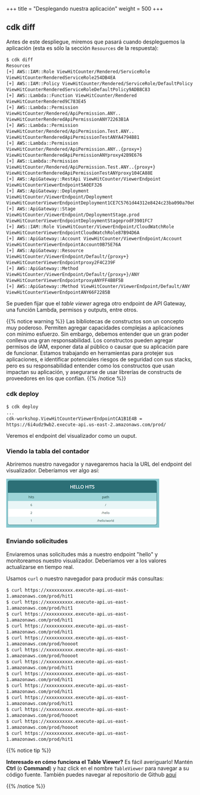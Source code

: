 +++
title = "Desplegando nuestra aplicación"
weight = 500
+++

## cdk diff

Antes de este despliegue, miremos que pasará cuando despleguemos la aplicación 
(esta es sólo la sección `Resources` de la respuesta):

```
$ cdk diff
Resources
[+] AWS::IAM::Role ViewHitCounter/Rendered/ServiceRole ViewHitCounterRenderedServiceRole254DB4EA
[+] AWS::IAM::Policy ViewHitCounter/Rendered/ServiceRole/DefaultPolicy ViewHitCounterRenderedServiceRoleDefaultPolicy9ADB8C83
[+] AWS::Lambda::Function ViewHitCounter/Rendered ViewHitCounterRendered9C783E45
[+] AWS::Lambda::Permission ViewHitCounter/Rendered/ApiPermission.ANY.. ViewHitCounterRenderedApiPermissionANY72263B1A
[+] AWS::Lambda::Permission ViewHitCounter/Rendered/ApiPermission.Test.ANY.. ViewHitCounterRenderedApiPermissionTestANYA4794B81
[+] AWS::Lambda::Permission ViewHitCounter/Rendered/ApiPermission.ANY..{proxy+} ViewHitCounterRenderedApiPermissionANYproxy42B9E676
[+] AWS::Lambda::Permission ViewHitCounter/Rendered/ApiPermission.Test.ANY..{proxy+} ViewHitCounterRenderedApiPermissionTestANYproxy104CA88E
[+] AWS::ApiGateway::RestApi ViewHitCounter/ViewerEndpoint ViewHitCounterViewerEndpoint5A0EF326
[+] AWS::ApiGateway::Deployment ViewHitCounter/ViewerEndpoint/Deployment ViewHitCounterViewerEndpointDeployment1CE7C5761d44312e8424c23ba090a70e0962c36f
[+] AWS::ApiGateway::Stage ViewHitCounter/ViewerEndpoint/DeploymentStage.prod ViewHitCounterViewerEndpointDeploymentStageprodF3901FC7
[+] AWS::IAM::Role ViewHitCounter/ViewerEndpoint/CloudWatchRole ViewHitCounterViewerEndpointCloudWatchRole87B94D6A
[+] AWS::ApiGateway::Account ViewHitCounter/ViewerEndpoint/Account ViewHitCounterViewerEndpointAccount0B75E76A
[+] AWS::ApiGateway::Resource ViewHitCounter/ViewerEndpoint/Default/{proxy+} ViewHitCounterViewerEndpointproxy2F4C239F
[+] AWS::ApiGateway::Method ViewHitCounter/ViewerEndpoint/Default/{proxy+}/ANY ViewHitCounterViewerEndpointproxyANYFF4B8F5B
[+] AWS::ApiGateway::Method ViewHitCounter/ViewerEndpoint/Default/ANY ViewHitCounterViewerEndpointANY66F2285B
```

Se pueden fijar que el _table viewer_ agrega otro endpoint de API Gateway, una 
función Lambda, permisos y outputs, entre otros.

{{% notice warning %}} 
Las bibliotecas de constructos son un concepto muy poderoso. Permiten agregar
capacidades complejas a aplicaciones con mínimo esfuerzo. Sin embargo, debemos 
entender que un gran poder conlleva una gran responsabilidad. Los constructos pueden agregar 
permisos de IAM, exponer data al público o causar que su aplicación pare de funcionar.
Estamos trabajando en herramientas para protejer sus aplicaciones, e identificar potenciales 
riesgos de seguridad con sus stacks, pero es su responsabilidad entender como los constructos
que usan impactan su aplicación, y asegurarse de usar librerías de constructs de proveedores
en los que confían.
{{% /notice %}}

### cdk deploy

```
$ cdk deploy
...
cdk-workshop.ViewHitCounterViewerEndpointCA1B1E4B = https://6i4udz9wb2.execute-api.us-east-2.amazonaws.com/prod/
```

Veremos el endpoint del visualizador como un ouput.

### Viendo la tabla del contador

Abriremos nuestro navegador y navegaremos hacia la URL del endpoint del visualizador. 
Deberíamos ver algo así:

![](./viewer1.png)

### Enviando solicitudes

Enviaremos unas solicitudes más a nuestro endpoint "hello" y monitoreamos nuestro 
visualizador. Deberíamos ver a los valores actualizarse en tiempo real.

Usamos `curl` o nuestro navegador para producir más consultas:

```
$ curl https://xxxxxxxxxx.execute-api.us-east-1.amazonaws.com/prod/hit1
$ curl https://xxxxxxxxxx.execute-api.us-east-1.amazonaws.com/prod/hit1
$ curl https://xxxxxxxxxx.execute-api.us-east-1.amazonaws.com/prod/hit1
$ curl https://xxxxxxxxxx.execute-api.us-east-1.amazonaws.com/prod/hit1
$ curl https://xxxxxxxxxx.execute-api.us-east-1.amazonaws.com/prod/hoooot
$ curl https://xxxxxxxxxx.execute-api.us-east-1.amazonaws.com/prod/hoooot
$ curl https://xxxxxxxxxx.execute-api.us-east-1.amazonaws.com/prod/hit1
$ curl https://xxxxxxxxxx.execute-api.us-east-1.amazonaws.com/prod/hit1
$ curl https://xxxxxxxxxx.execute-api.us-east-1.amazonaws.com/prod/hit1
$ curl https://xxxxxxxxxx.execute-api.us-east-1.amazonaws.com/prod/hit1
$ curl https://xxxxxxxxxx.execute-api.us-east-1.amazonaws.com/prod/hoooot
$ curl https://xxxxxxxxxx.execute-api.us-east-1.amazonaws.com/prod/hoooot
$ curl https://xxxxxxxxxx.execute-api.us-east-1.amazonaws.com/prod/hit1
```

{{% notice tip %}}

**Interesado en cómo funciona el Table Viewer?** Es fácil averiguarlo!
Mantén **Ctrl** (o **Command**) y haz click en el nombre `TableViewer` 
para navegar a su código fuente. También puedes navegar al repositorio
de Github [aquí](https://github.com/eladb/cdk-dynamo-table-viewer)

{{% /notice %}}
